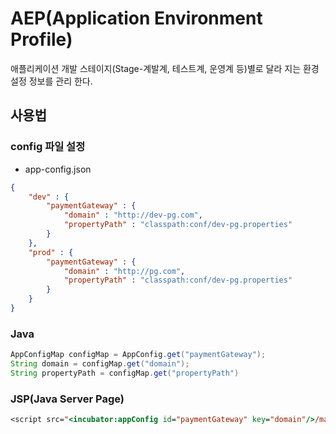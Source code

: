# AEP(Application Environment Profile)
애플리케이션 개발 스테이지(Stage-계발계, 테스트계, 운영계 등)별로 달라 지는 환경 설정 정보를 관리 한다.

## 사용법
### config 파일 설정
* app-config.json
```json
{
	"dev" : {
		"paymentGateway" : {
			"domain" : "http://dev-pg.com",
			"propertyPath" : "classpath:conf/dev-pg.properties"
		}
	},
	"prod" : {
		"paymentGateway" : {
			"domain" : "http://pg.com",
			"propertyPath" : "classpath:conf/dev-pg.properties"
		}
	}
}
```
### Java
```java
AppConfigMap configMap = AppConfig.get("paymentGateway");
String domain = configMap.get("domain");
String propertyPath = configMap.get("propertyPath")
```
### JSP(Java Server Page)
```jsp
<script src="<incubator:appConfig id="paymentGateway" key="domain"/>/main/payment.js"></script>
```
